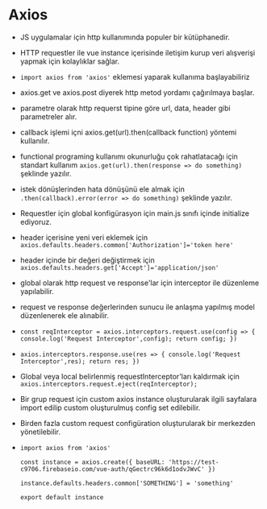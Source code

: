 # **Axios**
- JS uygulamalar için http kullanımında populer bir kütüphanedir.
- HTTP requestler ile vue instance içerisinde iletişim kurup veri alışverişi yapmak için kolaylıklar sağlar.

- `import axios from 'axios'` eklemesi yaparak kullanıma başlayabiliriz
- axios.get ve axios.post diyerek http metod yordamı çağırılmaya başlar.
- parametre olarak http requerst tipine göre url, data, header gibi parametreler alır.
- callback işlemi içni axios.get(url).then(callback function) yöntemi kullanılır.
- functional programing kullanımı okunurluğu çok rahatlatacağı için standart kullanım `axios.get(url).then(response => do something)` şeklinde yazılır.
- istek dönüşlerinden hata dönüşünü ele almak için `.then(callback).error(error => do something)` şeklinde yazılır.
- Requestler için global konfigürasyon için main.js sınıfı içinde initialize ediyoruz.
- header içerisine yeni veri eklemek için `axios.defaults.headers.common['Authorization']='token here'`
- header içinde bir değeri değiştirmek için `axios.defaults.headers.get['Accept']='application/json'`
- global olarak http request ve response'lar için interceptor ile düzenleme yapılabilir.
- request ve response değerlerinden sunucu ile anlaşma yapılmış model düzenlenerek ele alınabilir.
- `const reqInterceptor = axios.interceptors.request.use(config => {
     console.log('Request Interceptor',config);
     return config;
   })`
- `axios.interceptors.response.use(res => {
     console.log('Request Interceptor',res);
     return res;
   })`
- Global veya local belirlenmiş requestInterceptor'ları kaldırmak için `axios.interceptors.request.eject(reqInterceptor);`
- Bir grup request için custom axios instance oluşturularak ilgili sayfalara import edilip custom oluşturulmuş config set edilebilir.
- Birden fazla custom request configüration oluşturularak bir merkezden yönetilebilir.
- `import axios from 'axios'`

   `const instance = axios.create({
       baseURL: 'https://test-c9706.firebaseio.com/vue-auth/qGectrc96k6d1odvJWvC'
   })`
   
   `instance.defaults.headers.common['SOMETHING'] = 'something'`
   
   `export default instance`



